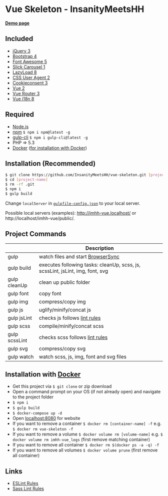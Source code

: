 # Vue Skeleton - InsanityMeetsHH

[**Demo page**](http://vue.insanitymeetshh.net)

## Included
* [jQuery 3](http://jquery.com)
* [Bootstrap 4](https://getbootstrap.com)
* [Font Awesome 5](https://fontawesome.com)
* [Slick Carousel 1](http://kenwheeler.github.io/slick/)
* [LazyLoad 8](https://www.andreaverlicchi.eu/lazyload/)
* [CSS User Agent 2](https://www.npmjs.com/package/cssuseragent)
* [Cookieconsent 3](https://github.com/insites/cookieconsent)
* [Vue 2](https://vuejs.org/)
* [Vue Router 3](https://router.vuejs.org/)
* [Vue i18n 8](https://kazupon.github.io/vue-i18n/)

## Required
* [Node.js](http://nodejs.org/en/download/)
* [npm](http://www.npmjs.com/get-npm) `$ npm i npm@latest -g`
* [gulp-cli](https://www.npmjs.com/package/gulp-cli) `$ npm i gulp-cli@latest -g`
* PHP => 5.3
* [Docker](https://www.docker.com/) ([for installation with Docker](https://github.com/InsanityMeetsHH/vue-skeleton#installation-with-docker))

## Installation (Recommended)
```bash
$ git clone https://github.com/InsanityMeetsHH/vue-skeleton.git [project-name]
$ cd [project-name]
$ rm -rf .git
$ npm i
$ gulp build
```
Change `localServer` in [`gulpfile-config.json`](https://github.com/InsanityMeetsHH/vue-skeleton/blob/master/gulpfile-config.dist.json) to your local server.

Possible local servers (examples): http://imhh-vue.localhost/ or http://localhost/imhh-vue/public/.

## Project Commands
|               | Description                                                                                                     |
|---------------|-----------------------------------------------------------------------------------------------------------------|
| gulp          | watch files and start [BrowserSync](https://www.npmjs.com/package/browser-sync)                                 |
| gulp build    | executes following tasks: cleanUp, scss, js, scssLint, jsLint, img, font, svg                                   |
| gulp cleanUp  | clean up public folder                                                                                          |
| gulp font     | copy font                                                                                                       |
| gulp img      | compress/copy img                                                                                               |
| gulp js       | uglify/minify/concat js                                                                                         |
| gulp jsLint   | checks js follows [lint rules](https://github.com/InsanityMeetsHH/vue-skeleton/blob/master/js-lint.json)     |
| gulp scss     | compile/minify/concat scss                                                                                      |
| gulp scssLint | checks scss follows [lint rules](https://github.com/InsanityMeetsHH/vue-skeleton/blob/master/scss-lint.json) |
| gulp svg      | compress/copy svg                                                                                               |
| gulp watch    | watch scss, js, img, font and svg files                                                                         |

## Installation with [Docker](https://www.docker.com/)
* Get this project via `$ git clone` or zip download
* Open a command prompt on your OS (if not already open) and navigate to the project folder
* `$ npm i`
* `$ gulp build`
* `$ docker-compose up -d`
* Open [localhost:8080](http://localhost:8080) for website
* If you want to remove a container `$ docker rm [container-name] -f` e.g. `$ docker rm vue-skeleton -f`
* If you want to remove a volume `$ docker volume rm [volume-name]` e.g. `$ docker volume rm imhh-vue_logs` (first remove matching container)
* If you want to remove all container `$ docker rm $(docker ps -a -q) -f`
* If you want to remove all volumes `$ docker volume prune` (first remove all container)

## Links
* [ESLint Rules](https://eslint.org/docs/rules/)
* [Sass Lint Rules](https://github.com/sasstools/sass-lint/tree/develop/docs/rules)
